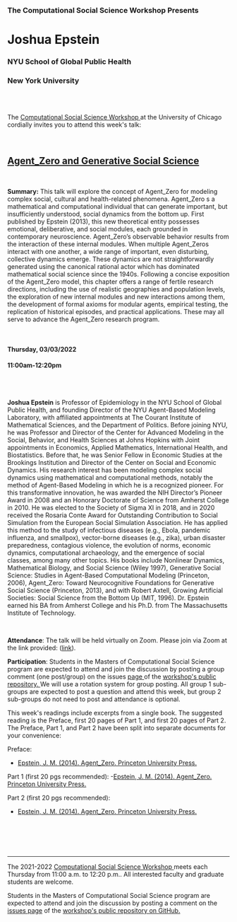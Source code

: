 


<br>

<h3 class=pfblock-header> The Computational Social Science Workshop Presents </h3>

<h1 class=pfblock-header3> Joshua Epstein </h1>
<h3 class=pfblock-header3> NYU School of Global Public Health </h3>
<h3 class=pfblock-header3> New York University </h3>

<br><br>



<p class=pfblock-header3>The <a href="https://macss.uchicago.edu/content/computation-workshop"> Computational Social Science Workshop </a> at the University of Chicago cordially invites you to attend this week's talk:</p>



<br>

<div class=pfblock-header3>
<h2 class=pfblock-header>
  <a href=https://github.com/uchicago-computation-workshop/Winter2022/tree/master/03-03_Epstein> Agent_Zero and Generative Social Science </a>
</h2>

<br>
</div>



<p class=footertext2>

**Summary:** This talk will explore the concept of Agent_Zero for modeling complex social, cultural and health-related phenomena. Agent_Zero s a mathematical and computational individual that can generate important, but insufficiently understood, social dynamics from the bottom up. First published by Epstein (2013), this new theoretical entity possesses emotional, deliberative, and social modules, each grounded in contemporary neuroscience. Agent_Zero’s observable behavior results from the interaction of these internal modules. When multiple Agent_Zeros interact with one another, a wide range of important, even disturbing, collective dynamics emerge. These dynamics are not straightforwardly generated using the canonical rational actor which has dominated mathematical social science since the 1940s. Following a concise exposition of the Agent_Zero model, this chapter offers a range of fertile research directions, including the use of realistic geographies and population levels, the exploration of new internal modules and new interactions among them, the development of formal axioms for modular agents, empirical testing, the replication of historical episodes, and practical applications. These may all serve to advance the Agent_Zero research program.


</p>

<br>

<h4 class=pfblock-header3> Thursday, 03/03/2022 </h4>
<h4 class=pfblock-header3> 11:00am-12:20pm </h4>

<br><br>

<p class=footertext2>

**Joshua Epstein** is Professor of Epidemiology in the NYU School of Global Public Health, and founding Director of the NYU Agent-Based Modeling Laboratory, with affiliated appointments at The Courant Institute of Mathematical Sciences, and the Department of Politics. Before joining NYU, he was Professor and Director of the Center for Advanced Modeling in the Social, Behavior, and Health Sciences at Johns Hopkins  with Joint appointments in Economics, Applied Mathematics, International Health, and Biostatistics. Before that, he was  Senior Fellow in Economic Studies at the Brookings Institution and Director of the Center on Social and Economic Dynamics. His research interest has been modeling complex social dynamics using mathematical and computational methods, notably the method of Agent-Based Modeling in which he is a recognized pioneer. For this transformative innovation, he was awarded the NIH Director’s Pioneer Award in 2008 and an Honorary Doctorate of Science from Amherst College in 2010. He was elected to the Society of Sigma XI in 2018, and in 2020 received the Rosaria Conte Award for Outstanding Contribution to Social Simulation from the European Social Simulation Association. He has applied this method to the study of infectious diseases (e.g., Ebola, pandemic influenza, and smallpox), vector-borne diseases (e.g., zika), urban disaster preparedness, contagious violence, the evolution of norms, economic dynamics, computational archaeology, and the emergence of social classes, among many other topics. His books include Nonlinear Dynamics, Mathematical Biology, and Social Science (Wiley 1997), Generative Social Science: Studies in Agent-Based Computational Modeling (Princeton, 2006), Agent_Zero: Toward Neurocognitive Foundations for Generative Social Science (Princeton, 2013), and with Robert Axtell, Growing Artificial Societies: Social Science from the Bottom Up (MIT, 1996). Dr. Epstein earned his BA from Amherst College and his Ph.D. from The Massachusetts Institute of Technology. 

</p>

<br>

<p class=footertext2>

**Attendance**: The talk will be held virtually on Zoom. Please join via Zoom at the link provided: ([link](https://uchicago.zoom.us/j/96755762030?pwd=OHFQb280WU1lWWZib0RGUVZMdG43UT09)).

</p>

<p class=footertext2>

**Participation**: Students in the Masters of Computational Social Science program are expected to attend and join the discussion by posting a group comment (one post/group) on the issues <a href= https://github.com/uchicago-computation-workshop/Winter2022/issues/9> page </a> of the <a href="https://github.com/uchicago-computation-workshop"> workshop's public repository. </a> We will use a rotation system for group posting. All group 1 sub-groups are expected to post a question and attend this week, but group 2 sub-groups do not need to post and attendance is optional.

This week's readings include excerpts from a single book. The suggested reading is the Preface, first 20 pages of Part 1, and first 20 pages of Part 2. The Preface, Part 1, and Part 2 have been split into separate documents for your convenience:

Preface:
- [Epstein, J. M. (2014). Agent_Zero. Princeton University Press.](https://github.com/uchicago-computation-workshop/Winter2022/blob/master/03-03_Epstein/Preface.pdf)

Part 1 (first 20 pgs recommended):
-[Epstein, J. M. (2014). Agent_Zero. Princeton University Press.](https://github.com/uchicago-computation-workshop/Winter2022/blob/master/03-03_Epstein/Part_1_2.pdf)

Part 2 (first 20 pgs recommended):
- [Epstein, J. M. (2014). Agent_Zero. Princeton University Press.](https://github.com/uchicago-computation-workshop/Winter2022/blob/master/03-03_Epstein/Part2.pdf)

<br>

<br><br>

---

<p class=footertext> The 2021-2022 <a href="https://macss.uchicago.edu/content/computation-workshop"> Computational Social Science Workshop </a> meets each Thursday from 11:00 a.m. to 12:20 p.m.. All interested faculty and graduate students are welcome.</p>



<p class=footertext>Students in the Masters of Computational Social Science program are expected to attend and join the discussion by posting a comment on the <a href=https://github.com/uchicago-computation-workshop/Winter2022/issues/9>issues page</a> of the <a href=https://github.com/uchicago-computation-workshop/Winter2022/tree/master/03-03_Epstein>workshop's public repository on GitHub.</a></p>
